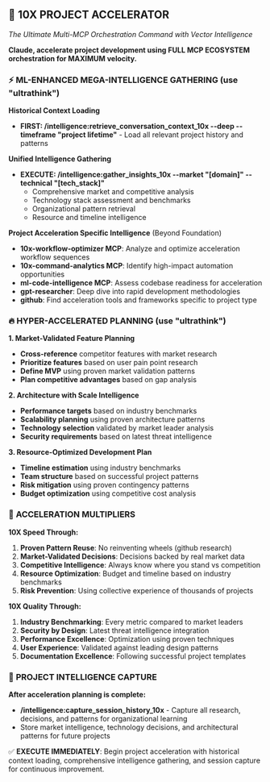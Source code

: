 ## 🚀 10X PROJECT ACCELERATOR 
*The Ultimate Multi-MCP Orchestration Command with Vector Intelligence*

**Claude, accelerate project development using FULL MCP ECOSYSTEM orchestration for MAXIMUM velocity.**

### ⚡ **ML-ENHANCED MEGA-INTELLIGENCE GATHERING** (use "ultrathink")

**Historical Context Loading**
- **FIRST: /intelligence:retrieve_conversation_context_10x --deep --timeframe "project lifetime"** - Load all relevant project history and patterns

**Unified Intelligence Gathering**
- **EXECUTE: /intelligence:gather_insights_10x --market "[domain]" --technical "[tech_stack]"**
  - Comprehensive market and competitive analysis
  - Technology stack assessment and benchmarks
  - Organizational pattern retrieval
  - Resource and timeline intelligence

**Project Acceleration Specific Intelligence** (Beyond Foundation)
- **10x-workflow-optimizer MCP**: Analyze and optimize acceleration workflow sequences
- **10x-command-analytics MCP**: Identify high-impact automation opportunities
- **ml-code-intelligence MCP**: Assess codebase readiness for acceleration
- **gpt-researcher**: Deep dive into rapid development methodologies
- **github**: Find acceleration tools and frameworks specific to project type

### 🔥 **HYPER-ACCELERATED PLANNING** (use "ultrathink")

**1. Market-Validated Feature Planning**
- **Cross-reference** competitor features with market research
- **Prioritize features** based on user pain point research
- **Define MVP** using proven market validation patterns
- **Plan competitive advantages** based on gap analysis

**2. Architecture with Scale Intelligence**
- **Performance targets** based on industry benchmarks
- **Scalability planning** using proven architecture patterns
- **Technology selection** validated by market leader analysis
- **Security requirements** based on latest threat intelligence

**3. Resource-Optimized Development Plan**
- **Timeline estimation** using industry benchmarks
- **Team structure** based on successful project patterns
- **Risk mitigation** using proven contingency patterns
- **Budget optimization** using competitive cost analysis

### 🚀 **ACCELERATION MULTIPLIERS**

**10X Speed Through:**
1. **Proven Pattern Reuse**: No reinventing wheels (github research)
2. **Market-Validated Decisions**: Decisions backed by real market data
3. **Competitive Intelligence**: Always know where you stand vs competition
4. **Resource Optimization**: Budget and timeline based on industry benchmarks
5. **Risk Prevention**: Using collective experience of thousands of projects

**10X Quality Through:**
1. **Industry Benchmarking**: Every metric compared to market leaders
2. **Security by Design**: Latest threat intelligence integration
3. **Performance Excellence**: Optimization using proven techniques
4. **User Experience**: Validated against leading design patterns
5. **Documentation Excellence**: Following successful project templates

### 📸 **PROJECT INTELLIGENCE CAPTURE**
**After acceleration planning is complete:**
- **/intelligence:capture_session_history_10x** - Capture all research, decisions, and patterns for organizational learning
- Store market intelligence, technology decisions, and architectural patterns for future projects

✅ **EXECUTE IMMEDIATELY**: Begin project acceleration with historical context loading, comprehensive intelligence gathering, and session capture for continuous improvement.
